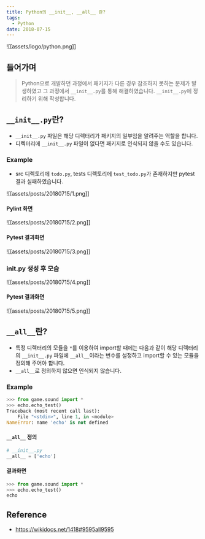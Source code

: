 ```yaml
---
title: Python의 __init__, __all__ 란?
tags:
  - Python
date: 2018-07-15
---
```


![[assets/logo/python.png]]

## 들어가며
> Python으로 개발하던 과정에서 패키지가 다른 경우 참조하지 못하는 문제가 발생하였고 그 과정에서 `__init__.py`를 통해 해결하였습니다. `__init__.py`에 정리하기 위해 작성합니다.

## `__init__.py`란?
- `__init__.py` 파일은 해당 디렉터리가 패키지의 일부임을 알려주는 역할을 합니다.
- 디렉터리에 `__init__.py` 파일이 없다면 패키지로 인식되지 않을 수도 있습니다.

### Example
- src 디렉토리에 `todo.py`, tests 디렉토리에 `test_todo.py`가 존재하지만 pytest 결과 실패하였습니다.

![[assets/posts/20180715/1.png]]

#### Pylint 화면

![[assets/posts/20180715/2.png]]

#### Pytest 결과화면

![[assets/posts/20180715/3.png]]

### __init__.py 생성 후 모습
![[assets/posts/20180715/4.png]]

#### Pytest 결과화면
![[assets/posts/20180715/5.png]]



## `__all__`란?
- 특정 디렉터리의 모듈을 `*`를 이용하여 import할 때에는 다음과 같이 해당 디렉터리의 `__init__.py` 파일에 `__all__`이라는 변수를 설정하고 import할 수 있는 모듈을 정의해 주어야 합니다.
- `__all__`로 정의하지 않으면 인식되지 않습니다.

### Example
```python
>>> from game.sound import *
>>> echo.echo_test()
Traceback (most recent call last):
    File "<stdin>", line 1, in <module>
NameError: name 'echo' is not defined
```

#### `__all__` 정의
```python
# __init__.py
__all__ = ['echo']
```

#### 결과화면
```python
>>> from game.sound import *
>>> echo.echo_test()
echo
```



## Reference
- <https://wikidocs.net/1418#9595all9595>
